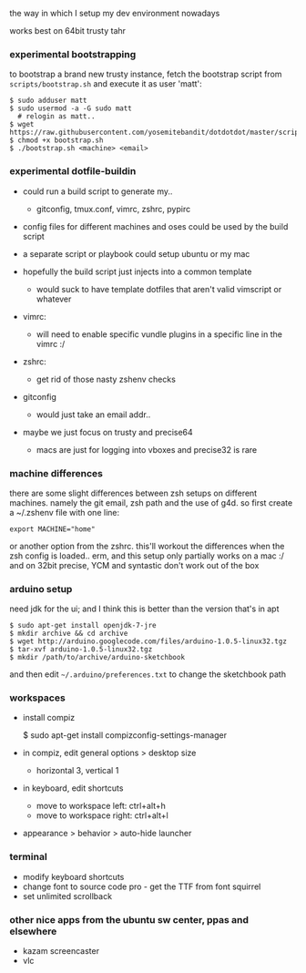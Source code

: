the way in which I setup my dev environment nowadays

works best on 64bit trusty tahr


### experimental bootstrapping
to bootstrap a brand new trusty instance,
fetch the bootstrap script from `scripts/bootstrap.sh`
and execute it as user 'matt':

    $ sudo adduser matt
    $ sudo usermod -a -G sudo matt
      # relogin as matt..
    $ wget https://raw.githubusercontent.com/yosemitebandit/dotdotdot/master/scripts/bootstrap.sh
    $ chmod +x bootstrap.sh
    $ ./bootstrap.sh <machine> <email>



### experimental dotfile-buildin
* could run a build script to generate my..
  * gitconfig, tmux.conf, vimrc, zshrc, pypirc
* config files for different machines and oses could be used by the build script
* a separate script or playbook could setup ubuntu or my mac
* hopefully the build script just injects into a common template
  * would suck to have template dotfiles that aren't valid vimscript or whatever

* vimrc:
  * will need to enable specific vundle plugins in a specific line in the vimrc :/
* zshrc:
  * get rid of those nasty zshenv checks
* gitconfig
  * would just take an email addr..

* maybe we just focus on trusty and precise64
  * macs are just for logging into vboxes and precise32 is rare



### machine differences
there are some slight differences between zsh setups on different machines.
namely the git email, zsh path and the use of g4d.
so first create a ~/.zshenv file with one line:

    export MACHINE="home"

or another option from the zshrc.
this'll workout the differences when the zsh config is loaded..
erm, and this setup only partially works on a mac :/
and on 32bit precise, YCM and syntastic don't work out of the box



### arduino setup
need jdk for the ui; and I think this is better than the version that's in apt

    $ sudo apt-get install openjdk-7-jre
    $ mkdir archive && cd archive
    $ wget http://arduino.googlecode.com/files/arduino-1.0.5-linux32.tgz
    $ tar-xvf arduino-1.0.5-linux32.tgz
    $ mkdir /path/to/archive/arduino-sketchbook

and then edit `~/.arduino/preferences.txt` to change the sketchbook path


### workspaces
* install compiz

    $ sudo apt-get install compizconfig-settings-manager

* in compiz, edit general options > desktop size
  * horizontal 3, vertical 1
* in keyboard, edit shortcuts
  * move to workspace left: ctrl+alt+h
  * move to workspace right: ctrl+alt+l
* appearance > behavior > auto-hide launcher


### terminal
* modify keyboard shortcuts
* change font to source code pro - get the TTF from font squirrel
* set unlimited scrollback


### other nice apps from the ubuntu sw center, ppas and elsewhere
* kazam screencaster
* vlc

